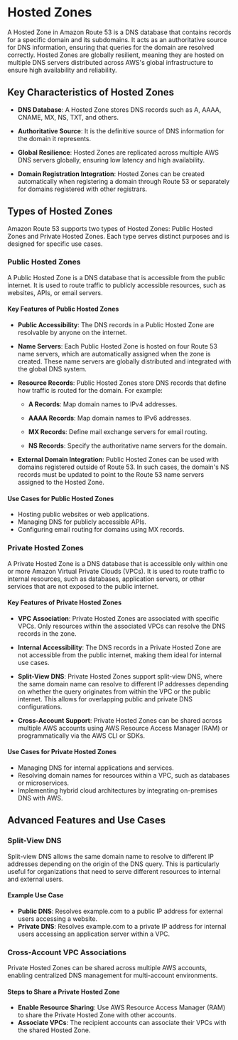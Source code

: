 # Hosted Zones

A Hosted Zone in Amazon Route 53 is a DNS database that contains records for a specific domain and its subdomains. It acts as an authoritative source for DNS information, ensuring that queries for the domain are resolved correctly. Hosted Zones are globally resilient, meaning they are hosted on multiple DNS servers distributed across AWS's global infrastructure to ensure high availability and reliability.

## Key Characteristics of Hosted Zones

- **DNS Database**: A Hosted Zone stores DNS records such as A, AAAA, CNAME, MX, NS, TXT, and others.

- **Authoritative Source**: It is the definitive source of DNS information for the domain it represents.

- **Global Resilience**: Hosted Zones are replicated across multiple AWS DNS servers globally, ensuring low latency and high availability.

- **Domain Registration Integration**: Hosted Zones can be created automatically when registering a domain through Route 53 or separately for domains registered with other registrars.

## Types of Hosted Zones

Amazon Route 53 supports two types of Hosted Zones: Public Hosted Zones and Private Hosted Zones. Each type serves distinct purposes and is designed for specific use cases.

### Public Hosted Zones

A Public Hosted Zone is a DNS database that is accessible from the public internet. It is used to route traffic to publicly accessible resources, such as websites, APIs, or email servers.

#### Key Features of Public Hosted Zones

- **Public Accessibility**: The DNS records in a Public Hosted Zone are resolvable by anyone on the internet.

- **Name Servers**: Each Public Hosted Zone is hosted on four Route 53 name servers, which are automatically assigned when the zone is created. These name servers are globally distributed and integrated with the global DNS system.

- **Resource Records**: Public Hosted Zones store DNS records that define how traffic is routed for the domain. For example:

  - **A Records**: Map domain names to IPv4 addresses.

  - **AAAA Records**: Map domain names to IPv6 addresses.

  - **MX Records**: Define mail exchange servers for email routing.

  - **NS Records**: Specify the authoritative name servers for the domain.

- **External Domain Integration**: Public Hosted Zones can be used with domains registered outside of Route 53. In such cases, the domain's NS records must be updated to point to the Route 53 name servers assigned to the Hosted Zone.

#### Use Cases for Public Hosted Zones

- Hosting public websites or web applications.
- Managing DNS for publicly accessible APIs.
- Configuring email routing for domains using MX records.

### Private Hosted Zones

A Private Hosted Zone is a DNS database that is accessible only within one or more Amazon Virtual Private Clouds (VPCs). It is used to route traffic to internal resources, such as databases, application servers, or other services that are not exposed to the public internet.

#### Key Features of Private Hosted Zones

- **VPC Association**: Private Hosted Zones are associated with specific VPCs. Only resources within the associated VPCs can resolve the DNS records in the zone.

- **Internal Accessibility**: The DNS records in a Private Hosted Zone are not accessible from the public internet, making them ideal for internal use cases.

- **Split-View DNS**: Private Hosted Zones support split-view DNS, where the same domain name can resolve to different IP addresses depending on whether the query originates from within the VPC or the public internet. This allows for overlapping public and private DNS configurations.

- **Cross-Account Support**: Private Hosted Zones can be shared across multiple AWS accounts using AWS Resource Access Manager (RAM) or programmatically via the AWS CLI or SDKs.

#### Use Cases for Private Hosted Zones

- Managing DNS for internal applications and services.
- Resolving domain names for resources within a VPC, such as databases or microservices.
- Implementing hybrid cloud architectures by integrating on-premises DNS with AWS.

## Advanced Features and Use Cases

### Split-View DNS

Split-view DNS allows the same domain name to resolve to different IP addresses depending on the origin of the DNS query. This is particularly useful for organizations that need to serve different resources to internal and external users.

#### Example Use Case

- **Public DNS**: Resolves example.com to a public IP address for external users accessing a website.
- **Private DNS**: Resolves example.com to a private IP address for internal users accessing an application server within a VPC.

### Cross-Account VPC Associations

Private Hosted Zones can be shared across multiple AWS accounts, enabling centralized DNS management for multi-account environments.

#### Steps to Share a Private Hosted Zone

- **Enable Resource Sharing**: Use AWS Resource Access Manager (RAM) to share the Private Hosted Zone with other accounts.
- **Associate VPCs**: The recipient accounts can associate their VPCs with the shared Hosted Zone.
